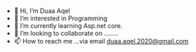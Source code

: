- 👋 Hi, I’m Duaa Aqel
- 👀 I’m interested in Programming
- 🌱 I’m currently learning Asp.net core.
- 💞️ I’m looking to collaborate on ........
- 📫 How to reach me ...via email duaa.aqel.2020@gmail.com

<!---
anaduaa/anaduaa is a ✨ special ✨ repository because its `README.md` (this file) appears on your GitHub profile.
You can click the Preview link to take a look at your changes.
--->
